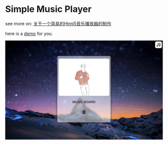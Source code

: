 # Simple Music Player
see more on: [关于一个简易的Html5音乐播放器的制作](https://blog.csdn.net/weixin_40722661/article/details/78299662)

here is a [demo](https://wykxldz.github.io/CollegeJoy/SimpleMusicPlayer/) for you.

![](./player.png)

